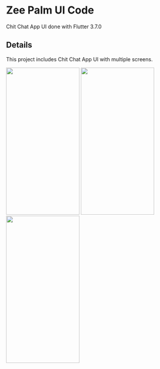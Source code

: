 # Zee Palm UI Code

Chit Chat App UI done with Flutter 3.7.0

## Details

This project includes Chit Chat App UI with multiple screens.

<img src="https://user-images.githubusercontent.com/128903428/236470831-645f1d9c-c36a-41a7-a146-413e4e34b49f.png" width="200" height="400" />
<img src="https://user-images.githubusercontent.com/128903428/236470979-0c8bc6c0-80ac-4aa5-a857-69c84a5b960a.png" width="200" height="400" />
<img src="https://user-images.githubusercontent.com/128903428/236472570-a36b163a-e39d-49cc-af68-f6751ebfe9c1.png" width="200" height="400" />
